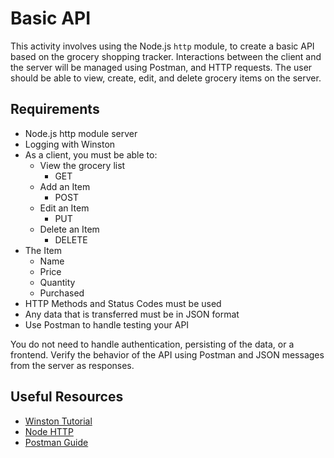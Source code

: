 # Basic API

This activity involves using the Node.js `http` module, to create a basic API based on the grocery shopping tracker. Interactions between the client and the server will be managed using Postman, and HTTP requests. The user should be able to view, create, edit, and delete grocery items on the server.

## Requirements

- Node.js http module server
- Logging with Winston
- As a client, you must be able to:
    - View the grocery list
        - GET
    - Add an Item
        - POST
    - Edit an Item
        - PUT
    - Delete an Item
        - DELETE
- The Item
    - Name
    - Price
    - Quantity
    - Purchased
- HTTP Methods and Status Codes must be used
- Any data that is transferred must be in JSON format
- Use Postman to handle testing your API

You do not need to handle authentication, persisting of the data, or a frontend. Verify the behavior of the API using Postman and JSON messages from the server as responses.

## Useful Resources

- [Winston Tutorial](https://stackify.com/winston-logging-tutorial/)
- [Node HTTP](https://nodejs.org/en/docs/guides/anatomy-of-an-http-transaction)
- [Postman Guide](https://learning.postman.com/docs/getting-started/overview/)